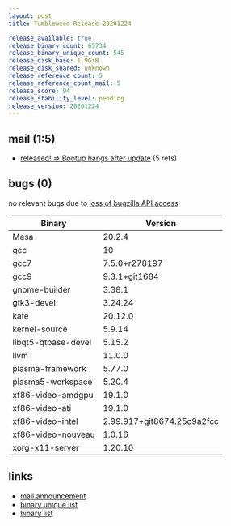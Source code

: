 ```yaml
---
layout: post
title: Tumbleweed Release 20201224

release_available: true
release_binary_count: 65734
release_binary_unique_count: 545
release_disk_base: 1.9GiB
release_disk_shared: unknown
release_reference_count: 5
release_reference_count_mail: 5
release_score: 94
release_stability_level: pending
release_version: 20201224
---
```


## mail (1:5)

- [released! => Bootup hangs after update](https://github.com/boombatower/tumbleweed-review/issues/10) (5 refs)

## bugs (0)

<!--more-->

no relevant bugs due to [loss of bugzilla API access](https://bugzilla.opensuse.org/show_bug.cgi?id=1157722)

Binary | Version
--- | ---
Mesa | 20.2.4
gcc | 10
gcc7 | 7.5.0+r278197
gcc9 | 9.3.1+git1684
gnome-builder | 3.38.1
gtk3-devel | 3.24.24
kate | 20.12.0
kernel-source | 5.9.14
libqt5-qtbase-devel | 5.15.2
llvm | 11.0.0
plasma-framework | 5.77.0
plasma5-workspace | 5.20.4
xf86-video-amdgpu | 19.1.0
xf86-video-ati | 19.1.0
xf86-video-intel | 2.99.917+git8674.25c9a2fcc
xf86-video-nouveau | 1.0.16
xorg-x11-server | 1.20.10

## links

- [mail announcement](https://github.com/boombatower/tumbleweed-review/issues/10)
- [binary unique list](http://download.opensuse.org/history/20201224/rpm.unique.list)
- [binary list](http://download.opensuse.org/history/20201224/rpm.list)
